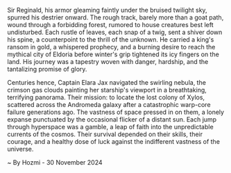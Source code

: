 
Sir Reginald, his armor gleaming faintly under the bruised twilight sky, spurred his destrier onward.  The rough track, barely more than a goat path, wound through a forbidding forest, rumored to house creatures best left undisturbed.  Each rustle of leaves, each snap of a twig, sent a shiver down his spine, a counterpoint to the thrill of the unknown. He carried a king's ransom in gold, a whispered prophecy, and a burning desire to reach the mythical city of Eldoria before winter's grip tightened its icy fingers on the land.  His journey was a tapestry woven with danger, hardship, and the tantalizing promise of glory.


Centuries hence, Captain Elara Jax navigated the swirling nebula, the crimson gas clouds painting her starship's viewport in a breathtaking, terrifying panorama.  Their mission: to locate the lost colony of Xylos, scattered across the Andromeda galaxy after a catastrophic warp-core failure generations ago.  The vastness of space pressed in on them, a lonely expanse punctuated by the occasional flicker of a distant sun. Each jump through hyperspace was a gamble, a leap of faith into the unpredictable currents of the cosmos.  Their survival depended on their skills, their courage, and a healthy dose of luck against the indifferent vastness of the universe.

~ By Hozmi - 30 November 2024
